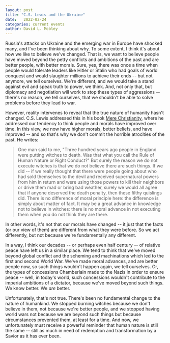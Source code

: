 ```yaml
---
layout: post
title: "C.S. Lewis and the Ukraine"
date:   2022-02-24
categories: current events
author: David L. Mobley
---
```


Russia's attacks on Ukraine and the emerging war in Europe have shocked many, and I've been thinking about why. To some extent, I think it's about how we like to believe we've changed. That is, we want to believe people have moved beyond the petty conflicts and ambitions of the past and are better people, with better morals. Sure, yes, there was once a time when people would tolerate leaders like Hitler or Stalin who had goals of world conquest and would slaughter millions to achieve their ends -- but not anymore, we tell ourselves. We're different, and we would take a stand against evil and speak truth to power, we think. And, not only that, but diplomacy and negotiation will work to stop these types of aggressions -- there's no reason, we tell ourselves, that we shouldn't be able to solve problems before they lead to war.

However, reality intervenes to reveal that the true nature of humanity hasn't changed. C.S. Lewis addressed this in his book [Mere Christianity](https://amzn.to/3si2xtZ), where he addressed our tendency to think people and morals have improved over time. In this view, we now have higher morals, better beliefs, and have improved -- and so that's why we don't commit the horrible atrocities of the past. He writes:
> One man said to me, "Three hundred years ago people in England were putting witches to death. Was that what you call the Rule of Human Nature or Right Conduct?" But surely the reason we do not execute witches is that we do not believe there are such things. If we did -- if we really thought that there were people going about who had sold themselves to the devil and received supernatural powers from him in return and were using those powers to kill their neighbors or drive them mad or bring bad weather, surely we would all agree that if anyone deserved the death penalty, then these filthy quislings did. There is no difference of moral principle here: the difference is simply about matter of fact. It may be a great advance in knowledge not to believe in witches: there is no moral advance in not executing them when you do not think they are there.

In other words, it's not that our morals have changed -- it just that the facts (or our view of them) are different from what they were before. So we act differently, but not because we're fundamentally any different.

In a way, I think our decades -- or perhaps even half century -- of relative peace have left us in a similar place. We tend to think that we've moved beyond global conflict and the scheming and machinations which led to the first and second World War. We've made moral advances, and are better people now, so such things wouldn't happen again, we tell ourselves. Or, the types of concessions Chamberlain made to the Nazis in order to ensure peace -- well, in today's world, such concessions wouldn't contribute to the imperial ambitions of a dictator, because we've moved beyond such things. We know better. We *are* better.

Unfortunately, that's not true. There's been no fundamental change to the nature of humankind. We stopped burning witches because we don't believe in them, not because we're better people, and we stopped having world wars not because we are beyond such things but because circumstances prevented them, at least for a time. And now, we unfortunately must receive a powerful reminder that human nature is still the same -- still as much in need of redemption and transformation by a Savior as it has ever been.
